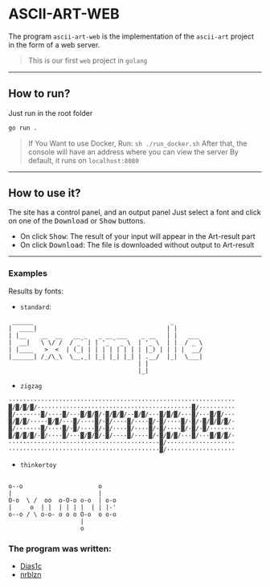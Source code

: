 # ASCII-ART-WEB
The program `ascii-art-web` is the implementation of the `ascii-art` project in the form of a web server.
> This is our first `web` project in `golang`
<hr style="border:1px solid gray; height: 0px;">

## How to run?
Just run in the root folder
```bash
go run .
```
> If You Want to use Docker, Run: `sh ./run_docker.sh`
After that, the console will have an address where you can view the server
> By default, it runs on `localhost:8080`
<hr>

## How to use it?
The site has a control panel, and an output panel
Just select a font and click on one of the <kbd>Download</kbd> or <kbd>Show</kbd> buttons.

- On click <kbd>Show</kbd>:
The result of your input will appear in the Art-result part
- On click <kbd>Download</kbd>:
The file is downloaded without output to Art-result
<hr>

### Examples
Results by fonts: 
- `standard`:
```brainfuck
 ______                                      _         
|  ____|                                    | |        
| |__    __  __   __ _   _ __ ___    _ __   | |   ___  
|  __|   \ \/ /  / _` | | '_ ` _ \  | '_ \  | |  / _ \ 
| |____   >  <  | (_| | | | | | | | | |_) | | | |  __/ 
|______| /_/\_\  \__,_| |_| |_| |_| | .__/  |_|  \___| 
                                    | |                
                                    |_|                
```
- `zigzag`
```brainfuck
·······························································
▓/▓/▓/▓/···········································▓/··········
▓/·······▓/····▓/···▓/▓/▓/·▓/▓/▓/··▓/▓/···▓/▓/▓/···▓/···▓/▓/···
▓/▓/▓/·····▓/▓/···▓/····▓/·▓/····▓/····▓/·▓/····▓/·▓/·▓/▓/▓/▓/·
▓/·······▓/····▓/·▓/····▓/·▓/····▓/····▓/·▓/····▓/·▓/·▓/·······
▓/▓/▓/▓/·▓/····▓/···▓/▓/▓/·▓/····▓/····▓/·▓/▓/▓/···▓/···▓/▓/▓/·
··········································▓/···················
··········································▓/···················
```
- `thinkertoy`
```brainfuck
                               
o--o                     o     
|                        |     
O-o  \ /  oo  o-O-o o-o  | o-o 
|     o  | |  | | | |  | | |-' 
o--o / \ o-o- o o o O-o  o o-o 
                    |          
                    o          
```
### The program was written:
- [Dias1c](https://github.com/Dias1c)
- [nrblzn](https://github.com/RaevNur)